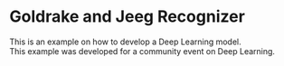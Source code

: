 # Goldrake and Jeeg Recognizer

This is an example on how to develop a Deep Learning model.  
This example was developed for a community event on Deep Learning.